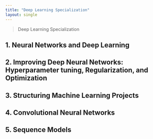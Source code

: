 ```yaml
---
title: "Deep Learning Specialization"
layout: single
---
```


> Deep Learning Specialization

## 1. Neural Networks and Deep Learning


## 2. Improving Deep Neural Networks: Hyperparameter tuning, Regularization, and Optimization

## 3. Structuring Machine Learning Projects

## 4. Convolutional Neural Networks

## 5. Sequence Models

